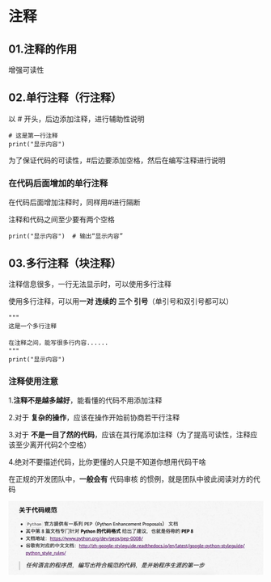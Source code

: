 # 注释

## 01.注释的作用

增强可读性

## 02.单行注释（行注释）

以 # 开头，后边添加注释，进行辅助性说明

```
# 这是第一行注释
print("显示内容")
```

为了保证代码的可读性，#后边要添加空格，然后在编写注释进行说明

### 在代码后面增加的单行注释

在代码后面增加注释时，同样用#进行隔断

注释和代码之间至少要有两个空格

```
print("显示内容")  # 输出“显示内容”
```

## 03.多行注释（块注释）

注释信息很多，一行无法显示时，可以使用多行注释

使用多行注释，可以用**一对 连续的 三个 引号**（单引号和双引号都可以）

```
"""
这是一个多行注释

在注释之间，能写很多行内容......
"""
print("显示内容")
```

### 注释使用注意

1.**注释不是越多越好**，能看懂的代码不用添加注释

2.对于 **复杂的操作**，应该在操作开始前协商若干行注释

3.对于 **不是一目了然的代码**，应该在其行尾添加注释（为了提高可读性，注释应该至少离开代码2个空格）

4.绝对不要描述代码，比你更懂的人只是不知道你想用代码干啥

在正规的开发团队中，**一般会有** 代码审核 的惯例，就是团队中彼此阅读对方的代码

![image-20211210145902978](../tupian/image-20211210145902978.png)
